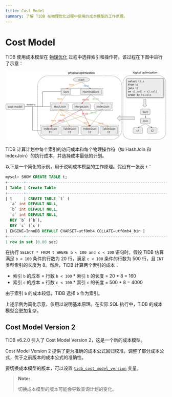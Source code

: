 ```yaml
---
title: Cost Model
summary: 了解 TiDB 在物理优化过程中使用的成本模型的工作原理。
---
```


# Cost Model

TiDB 使用成本模型在 [物理优化](/sql-physical-optimization.md) 过程中选择索引和操作符。该过程在下图中进行了示意：

![CostModel](/media/cost-model.png)

TiDB 计算计划中每个索引的访问成本和每个物理操作符（如 HashJoin 和 IndexJoin）的执行成本，并选择成本最低的计划。

以下是一个简化的示例，用于说明成本模型的工作原理。假设有一张表 `t`：

```sql
mysql> SHOW CREATE TABLE t;
+-------+-----------------------------------------------------------------------------------------------------------------------------------------------------------------------------------------------------+
| Table | Create Table                                                                                                                                                                                        |
+-------+-----------------------------------------------------------------------------------------------------------------------------------------------------------------------------------------------------+
| t     | CREATE TABLE `t` (
  `a` int DEFAULT NULL,
  `b` int DEFAULT NULL,
  `c` int DEFAULT NULL,
  KEY `b` (`b`),
  KEY `c` (`c`)
) ENGINE=InnoDB DEFAULT CHARSET=utf8mb4 COLLATE=utf8mb4_bin |
+-------+-----------------------------------------------------------------------------------------------------------------------------------------------------------------------------------------------------+
1 row in set (0.00 sec)
```

在执行 `SELECT * FROM t WHERE b < 100 and c < 100` 语句时，假设 TiDB 估算满足 `b < 100` 条件的行数为 20 行，满足 `c < 100` 条件的行数为 500 行，且 `INT` 类型索引的长度为 8。然后，TiDB 计算两个索引的成本：

+ 索引 `b` 的成本 = 行数 `b < 100` \* 索引 `b` 的长度 = 20 \* 8 = 160
+ 索引 `c` 的成本 = 行数 `c < 100` \* 索引 `c` 的长度 = 500 \* 8 = 4000

由于索引 `b` 的成本较低，TiDB 选择 `b` 作为索引。

上述示例为简化示意，仅用以说明基本原理。在实际 SQL 执行中，TiDB 的成本模型会更加复杂。

## Cost Model Version 2

TiDB v6.2.0 引入了 Cost Model Version 2，这是一个新的成本模型。

Cost Model Version 2 提供了更为准确的成本公式回归校准，调整了部分成本公式，优于之前版本的成本公式的准确性。

要切换成本模型的版本，可以设置 [`tidb_cost_model_version`](/system-variables.md#tidb_cost_model_version-new-in-v620) 变量。

> **Note:**
>
> 切换成本模型的版本可能会导致查询计划的变化。